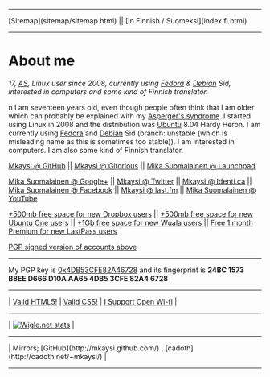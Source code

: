 <!DOCTYPE html> 
<html>
<head>
<meta charset="UTF-8" />
<meta name="description" content="A little information about me and links to my social media accounts and referral links to give you and me more space (or whatever they give) in different services :)" />
<meta name="keywords" content="about,me,Mkaysi,Mika,Suomalainen,GitHub,Gitorious,Google,Twitter,Identi.ca,Facebook,Last.fm,YouTube,Debian,Ubuntu,Linux,computers,Dropbox,Ubuntu,one,u1,Lacie,Wuala,valid,HTML5,referral,promo,code" />
<meta name="author" content="Mika Suomalainen" />
<link rel="canonical" href="http://mkaysi.github.com/index.html">
<title>Mkaysi's homepage</title>
<link rel="stylesheet" type="text/css" href="tyyli.css" />
</head>
<hr/>
[Sitemap](sitemap/sitemap.html) || [In Finnish / Suomeksi](index.fi.html)
<hr/>

# About me

<em>17, [AS](Asperger.html),  Linux user since 2008, currently using [Fedora] & [Debian] Sid, interested in computers and some kind of Finnish translator.</em>

<!-- Now it's somewhere where I can copy-paste it easily to social media services :D -->
n
I am seventeen years old, even though people often think that I am older which can probably be explained with my [Asperger's syndrome](Asperger.html). I started using Linux in 2008 and the distribution was [Ubuntu] 8.04 Hardy Heron. I am currently using [Fedora] and [Debian] Sid (branch: unstable (which is misleading name as this is sometimes too stable)). I am interested in computers. I am also some kind of Finnish translator.

[Fedora]:https://fedoraproject.org/
[Debian]:http://www.debian.org/
[Ubuntu]:http://www.ubuntu.com/

<a id=code href="https://github.com/Mkaysi" >Mkaysi @ GitHub</a> || <a href="https://gitorious.org/~mkaysi" >Mkaysi @ Gitorious</a> || <a href="https://launchpad.net/~mkaysi" >Mika Suomalainen @ Launchpad</a> 

<a id=socialmedia href="https://plus.google.com/113787158024729598288/posts" >Mika Suomalainen @ Google+</a> || <a href="https://twitter.com/Mkaysi" >Mkaysi @ Twitter</a> || <a href="https://identi.ca/mkaysi" >Mkaysi @ Identi.ca</a> || <a href="https://www.facebook.com/mika.suomalainen" >Mika Suomalainen @ Facebook</a> || <a href="http://www.last.fm/user/Mkaysi" >Mkaysi @ last.fm</a> || <a href="https://www.youtube.com/user/Mkaysi1" >Mika Suomalainen @ YouTube</a>

<a id=referral href="http://db.tt/y7fPYse" >+500mb free space for new Dropbox users</a> || <a href="https://one.ubuntu.com/referrals/referee/386817/" >+500mb free space for new Ubuntu One users</a> || <a href="http://www.wuala.com/referral/KBM7654P7HB37KBN4MCF" > +1Gb free space for new Wuala users </a> || <a href="https://lastpass.com/f?884346" > Free 1 month Premium for new LastPass users </a>

[PGP signed version of accounts above](socialmedia.txt)

[GH pages]:http://pages.github.com/

<hr/>

My PGP key is [0x4DB53CFE82A46728] and its fingerprint is <strong>24BC 1573 B8EE D666 D10A  AA65 4DB5 3CFE 82A4 6728</strong>

[0x4DB53CFE82A46728]:PGP/0x82A46728.txt

<hr/>

| <a id=textbuttons href="http://validator.w3.org/check?uri=http%3A%2F%2Fmkaysi.github.com%2F" >Valid HTML5!</a> | [Valid CSS!](http://jigsaw.w3.org/css-validator/validator?uri=mkaysi.github.com&profile=css3&usermedium=all&warning=1&vextwarning=) | [I Support Open Wi-fi](https://openwireless.org) |

<hr/>

| <a id=bigbuttons href="http://wigle.net"><img border="0" alt="Wigle.net stats" src="http://wigle.net/bi/nEIGaDKdx7eeGP1h50DCxw.png"></a> | <!-- Firefox advocate (will be added when I am 18) -->

<hr/>
<div id=mirrors>| Mirrors; [GitHub](http://mkaysi.github.com/) , [cadoth](http://cadoth.net/~mkaysi/) |</div>
<hr/>
</body>
</HTML>
